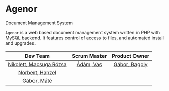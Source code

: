 # Agenor
Document Management System

`Agenor` is a web based document management system written in PHP with MySQL backend. It features control of access to files, and automated install and upgrades.
<!-- This is commented out. 
## Dev Team:
Nikolett, Macsuga Rózsa
Norbert, Hanzel
Gábor, Máté

## Senior
Ádám, Vas

## Product Owner
* [Bagoly Gábor](https://github.com/OOHQ3E)
-->
| Dev Team | Scrum Master | Product Owner |
|:--------:|:-----------:|:----------:|
|[Nikolett, Macsuga Rózsa](https://github.com/rozsanikolett)|[Ádám, Vas](https://github.com/vasadam1)|[Gábor, Bagoly](https://github.com/OOHQ3E)|
|[Norbert, Hanzel](https://github.com/NoHaWeb)|||
|[Gábor, Máté](https://github.com/mategabor94)|||
